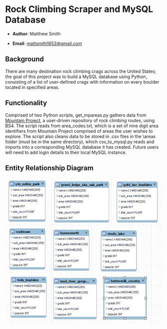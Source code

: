 # Rock Climbing Scraper and MySQL Database

- **Author**: Matthew Smith

- **Email**: mattsmith1652@gmail.com

## Background
There are many destination rock climbing crags across the United States; the goal of this project was to build a MySQL database using Python, consisting of a list of user-defined crags with information on every boulder located in specified areas.

## Functionality
Comprised of two Python scripts, get_mpareas.py gathers data from [Mountain Project](https://www.mountainproject.com/), a user-driven repository of rock climbing routes, using BS4. The script reads from area_codes.txt, which is a set of nine digit area identifiers from Mountain Project comprised of areas the user wishes to explore. The script also cleans data to be stored in .csv files in the \areas folder (must be in the same directory), which csv_to_mysql.py reads and imports into a corresponding MySQL database it has created. Future users will need to add login details to their local MySQL instance. 

## Entity Relationship Diagram
![eer](/assets/climbing_eer.png)
